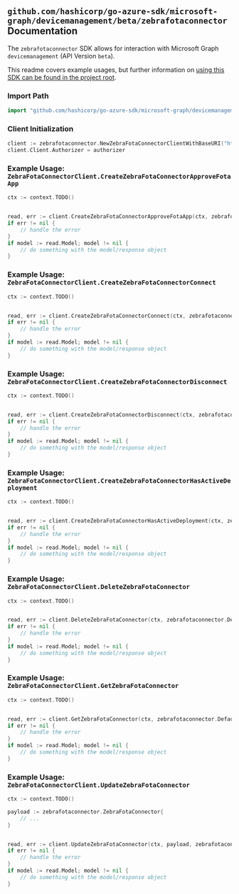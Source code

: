 
## `github.com/hashicorp/go-azure-sdk/microsoft-graph/devicemanagement/beta/zebrafotaconnector` Documentation

The `zebrafotaconnector` SDK allows for interaction with Microsoft Graph `devicemanagement` (API Version `beta`).

This readme covers example usages, but further information on [using this SDK can be found in the project root](https://github.com/hashicorp/go-azure-sdk/tree/main/docs).

### Import Path

```go
import "github.com/hashicorp/go-azure-sdk/microsoft-graph/devicemanagement/beta/zebrafotaconnector"
```


### Client Initialization

```go
client := zebrafotaconnector.NewZebraFotaConnectorClientWithBaseURI("https://graph.microsoft.com")
client.Client.Authorizer = authorizer
```


### Example Usage: `ZebraFotaConnectorClient.CreateZebraFotaConnectorApproveFotaApp`

```go
ctx := context.TODO()


read, err := client.CreateZebraFotaConnectorApproveFotaApp(ctx, zebrafotaconnector.DefaultCreateZebraFotaConnectorApproveFotaAppOperationOptions())
if err != nil {
	// handle the error
}
if model := read.Model; model != nil {
	// do something with the model/response object
}
```


### Example Usage: `ZebraFotaConnectorClient.CreateZebraFotaConnectorConnect`

```go
ctx := context.TODO()


read, err := client.CreateZebraFotaConnectorConnect(ctx, zebrafotaconnector.DefaultCreateZebraFotaConnectorConnectOperationOptions())
if err != nil {
	// handle the error
}
if model := read.Model; model != nil {
	// do something with the model/response object
}
```


### Example Usage: `ZebraFotaConnectorClient.CreateZebraFotaConnectorDisconnect`

```go
ctx := context.TODO()


read, err := client.CreateZebraFotaConnectorDisconnect(ctx, zebrafotaconnector.DefaultCreateZebraFotaConnectorDisconnectOperationOptions())
if err != nil {
	// handle the error
}
if model := read.Model; model != nil {
	// do something with the model/response object
}
```


### Example Usage: `ZebraFotaConnectorClient.CreateZebraFotaConnectorHasActiveDeployment`

```go
ctx := context.TODO()


read, err := client.CreateZebraFotaConnectorHasActiveDeployment(ctx, zebrafotaconnector.DefaultCreateZebraFotaConnectorHasActiveDeploymentOperationOptions())
if err != nil {
	// handle the error
}
if model := read.Model; model != nil {
	// do something with the model/response object
}
```


### Example Usage: `ZebraFotaConnectorClient.DeleteZebraFotaConnector`

```go
ctx := context.TODO()


read, err := client.DeleteZebraFotaConnector(ctx, zebrafotaconnector.DefaultDeleteZebraFotaConnectorOperationOptions())
if err != nil {
	// handle the error
}
if model := read.Model; model != nil {
	// do something with the model/response object
}
```


### Example Usage: `ZebraFotaConnectorClient.GetZebraFotaConnector`

```go
ctx := context.TODO()


read, err := client.GetZebraFotaConnector(ctx, zebrafotaconnector.DefaultGetZebraFotaConnectorOperationOptions())
if err != nil {
	// handle the error
}
if model := read.Model; model != nil {
	// do something with the model/response object
}
```


### Example Usage: `ZebraFotaConnectorClient.UpdateZebraFotaConnector`

```go
ctx := context.TODO()

payload := zebrafotaconnector.ZebraFotaConnector{
	// ...
}


read, err := client.UpdateZebraFotaConnector(ctx, payload, zebrafotaconnector.DefaultUpdateZebraFotaConnectorOperationOptions())
if err != nil {
	// handle the error
}
if model := read.Model; model != nil {
	// do something with the model/response object
}
```

